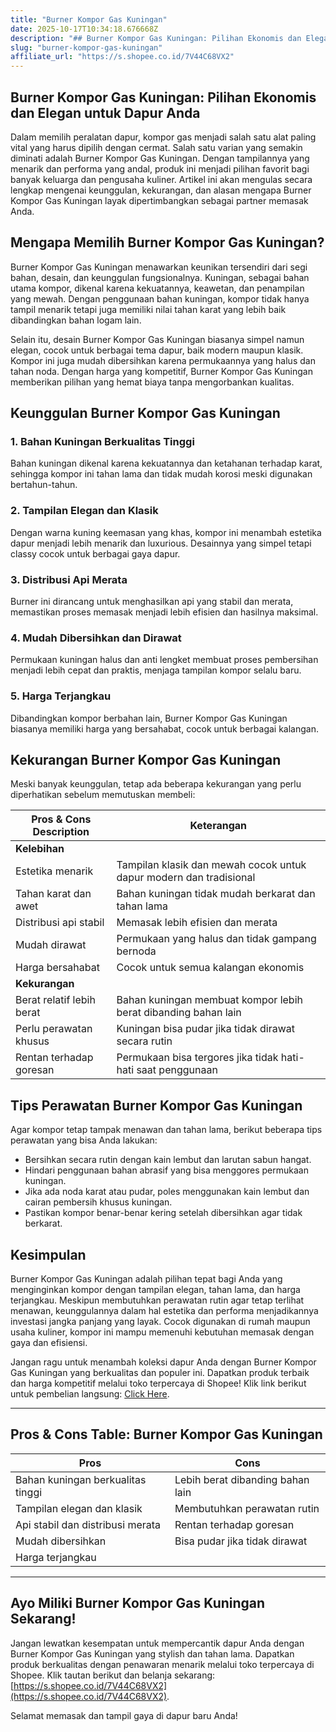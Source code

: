 ```yaml
---
title: "Burner Kompor Gas Kuningan"
date: 2025-10-17T10:34:18.676668Z
description: "## Burner Kompor Gas Kuningan: Pilihan Ekonomis dan Elegan untuk Dapur Anda..."
slug: "burner-kompor-gas-kuningan"
affiliate_url: "https://s.shopee.co.id/7V44C68VX2"
---
```

## Burner Kompor Gas Kuningan: Pilihan Ekonomis dan Elegan untuk Dapur Anda

Dalam memilih peralatan dapur, kompor gas menjadi salah satu alat paling vital yang harus dipilih dengan cermat. Salah satu varian yang semakin diminati adalah Burner Kompor Gas Kuningan. Dengan tampilannya yang menarik dan performa yang andal, produk ini menjadi pilihan favorit bagi banyak keluarga dan pengusaha kuliner. Artikel ini akan mengulas secara lengkap mengenai keunggulan, kekurangan, dan alasan mengapa Burner Kompor Gas Kuningan layak dipertimbangkan sebagai partner memasak Anda.

## Mengapa Memilih Burner Kompor Gas Kuningan?

Burner Kompor Gas Kuningan menawarkan keunikan tersendiri dari segi bahan, desain, dan keunggulan fungsionalnya. Kuningan, sebagai bahan utama kompor, dikenal karena kekuatannya, keawetan, dan penampilan yang mewah. Dengan penggunaan bahan kuningan, kompor tidak hanya tampil menarik tetapi juga memiliki nilai tahan karat yang lebih baik dibandingkan bahan logam lain.  

Selain itu, desain Burner Kompor Gas Kuningan biasanya simpel namun elegan, cocok untuk berbagai tema dapur, baik modern maupun klasik. Kompor ini juga mudah dibersihkan karena permukaannya yang halus dan tahan noda. Dengan harga yang kompetitif, Burner Kompor Gas Kuningan memberikan pilihan yang hemat biaya tanpa mengorbankan kualitas.

## Keunggulan Burner Kompor Gas Kuningan

### 1. Bahan Kuningan Berkualitas Tinggi
Bahan kuningan dikenal karena kekuatannya dan ketahanan terhadap karat, sehingga kompor ini tahan lama dan tidak mudah korosi meski digunakan bertahun-tahun.  

### 2. Tampilan Elegan dan Klasik
Dengan warna kuning keemasan yang khas, kompor ini menambah estetika dapur menjadi lebih menarik dan luxurious. Desainnya yang simpel tetapi classy cocok untuk berbagai gaya dapur.

### 3. Distribusi Api Merata
Burner ini dirancang untuk menghasilkan api yang stabil dan merata, memastikan proses memasak menjadi lebih efisien dan hasilnya maksimal.  

### 4. Mudah Dibersihkan dan Dirawat
Permukaan kuningan halus dan anti lengket membuat proses pembersihan menjadi lebih cepat dan praktis, menjaga tampilan kompor selalu baru.  

### 5. Harga Terjangkau
Dibandingkan kompor berbahan lain, Burner Kompor Gas Kuningan biasanya memiliki harga yang bersahabat, cocok untuk berbagai kalangan.

## Kekurangan Burner Kompor Gas Kuningan

Meski banyak keunggulan, tetap ada beberapa kekurangan yang perlu diperhatikan sebelum memutuskan membeli:

| Pros & Cons Description | Keterangan |
|--------------------------|--------------|
| **Kelebihan**             |              |
| Estetika menarik        | Tampilan klasik dan mewah cocok untuk dapur modern dan tradisional |
| Tahan karat dan awet    | Bahan kuningan tidak mudah berkarat dan tahan lama |
| Distribusi api stabil   | Memasak lebih efisien dan merata |
| Mudah dirawat           | Permukaan yang halus dan tidak gampang bernoda |
| Harga bersahabat        | Cocok untuk semua kalangan ekonomis |
| **Kekurangan**            |              |
| Berat relatif lebih berat | Bahan kuningan membuat kompor lebih berat dibanding bahan lain |
| Perlu perawatan khusus | Kuningan bisa pudar jika tidak dirawat secara rutin |
| Rentan terhadap goresan | Permukaan bisa tergores jika tidak hati-hati saat penggunaan |

## Tips Perawatan Burner Kompor Gas Kuningan

Agar kompor tetap tampak menawan dan tahan lama, berikut beberapa tips perawatan yang bisa Anda lakukan:

- Bersihkan secara rutin dengan kain lembut dan larutan sabun hangat.
- Hindari penggunaan bahan abrasif yang bisa menggores permukaan kuningan.
- Jika ada noda karat atau pudar, poles menggunakan kain lembut dan cairan pembersih khusus kuningan.
- Pastikan kompor benar-benar kering setelah dibersihkan agar tidak berkarat.

## Kesimpulan

Burner Kompor Gas Kuningan adalah pilihan tepat bagi Anda yang menginginkan kompor dengan tampilan elegan, tahan lama, dan harga terjangkau. Meskipun membutuhkan perawatan rutin agar tetap terlihat menawan, keunggulannya dalam hal estetika dan performa menjadikannya investasi jangka panjang yang layak. Cocok digunakan di rumah maupun usaha kuliner, kompor ini mampu memenuhi kebutuhan memasak dengan gaya dan efisiensi.

Jangan ragu untuk menambah koleksi dapur Anda dengan Burner Kompor Gas Kuningan yang berkualitas dan populer ini. Dapatkan produk terbaik dan harga kompetitif melalui toko terpercaya di Shopee! Klik link berikut untuk pembelian langsung: [Click Here](https://s.shopee.co.id/7V44C68VX2).

---

## Pros & Cons Table: Burner Kompor Gas Kuningan

| **Pros**                               | **Cons**                                |
|----------------------------------------|-----------------------------------------|
| Bahan kuningan berkualitas tinggi     | Lebih berat dibanding bahan lain     |
| Tampilan elegan dan klasik            | Membutuhkan perawatan rutin          |
| Api stabil dan distribusi merata     | Rentan terhadap goresan               |
| Mudah dibersihkan                     | Bisa pudar jika tidak dirawat        |
| Harga terjangkau                      |                                         |

---

## Ayo Miliki Burner Kompor Gas Kuningan Sekarang!

Jangan lewatkan kesempatan untuk mempercantik dapur Anda dengan Burner Kompor Gas Kuningan yang stylish dan tahan lama. Dapatkan produk berkualitas dengan penawaran menarik melalui toko terpercaya di Shopee. Klik tautan berikut dan belanja sekarang: [https://s.shopee.co.id/7V44C68VX2](https://s.shopee.co.id/7V44C68VX2).

Selamat memasak dan tampil gaya di dapur baru Anda!